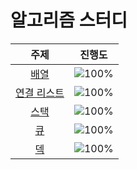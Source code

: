 # 알고리즘 스터디

 주제 | 진행도 |
 :--: | :--: |
[배열](/자료구조/array.md) | ![100%](https://progress-bar.dev/0/?scale=10&title=progress&width=500&color=babaca&suffix=/10) |
[연결 리스트](/자료구조/linkedlist.md) | ![100%](https://progress-bar.dev/0/?scale=10&title=progress&width=500&color=babaca&suffix=/10) |
[스택](/자료구조/stack.md) | ![100%](https://progress-bar.dev/0/?scale=10&title=progress&width=500&color=babaca&suffix=/10) |
[큐](/자료구조/queue.md) | ![100%](https://progress-bar.dev/0/?scale=10&title=progress&width=500&color=babaca&suffix=/10) |
[덱](/자료구조/deque.md) | ![100%](https://progress-bar.dev/0/?scale=10&title=progress&width=500&color=babaca&suffix=/10) |
